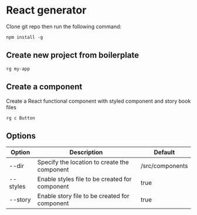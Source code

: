 # React generator

Clone git repo then run the following command:

```
npm install -g
```

## Create new project from boilerplate

```
rg my-app
```

## Create a component

Create a React functional component with styled component and story book files

```
rg c Button
```

## Options

| Option | Description | Default |
| ------ | ----------- | --------|
| --dir  | Specify the location to create the component | /src/components |
| --styles | Enable styles file to be created for component | true |
| --story | Enable story file to be created for component | true |
